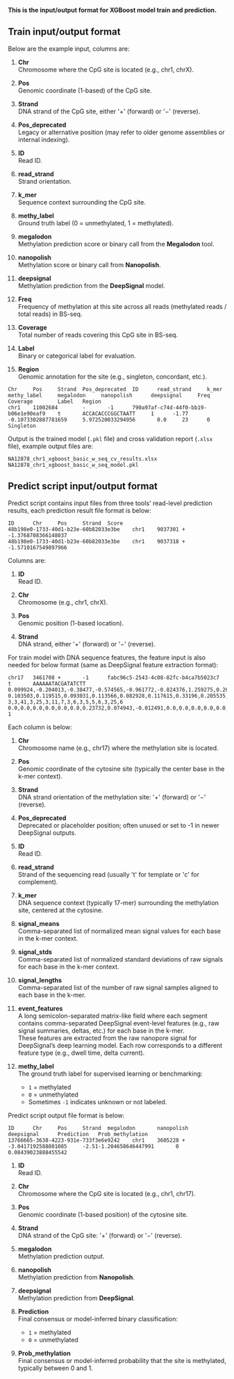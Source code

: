 **This is the input/output format for XGBoost model train and prediction.**

## Train input/output format
Below are the example input, columns are:
1. **Chr**  
   Chromosome where the CpG site is located (e.g., chr1, chrX).

2. **Pos**  
   Genomic coordinate (1-based) of the CpG site.

3. **Strand**  
   DNA strand of the CpG site, either '+' (forward) or '−' (reverse).

4. **Pos_deprecated**  
   Legacy or alternative position (may refer to older genome assemblies or internal indexing).

5. **ID**  
   Read ID.

6. **read_strand**  
   Strand orientation.

7. **k_mer**  
   Sequence context surrounding the CpG site.

8. **methy_label**  
   Ground truth label (0 = unmethylated, 1 = methylated).

9. **megalodon**  
   Methylation prediction score or binary call from the **Megalodon** tool.

10. **nanopolish**  
    Methylation score or binary call from **Nanopolish**.

11. **deepsignal**  
    Methylation prediction from the **DeepSignal** model.

12. **Freq**  
    Frequency of methylation at this site across all reads (methylated reads / total reads) in BS-seq.

13. **Coverage**  
    Total number of reads covering this CpG site in BS-seq.

14. **Label**  
    Binary or categorical label for evaluation.

15. **Region**  
    Genomic annotation for the site (e.g., singleton, concordant, etc.).


```angular2html
Chr     Pos     Strand  Pos_deprecated  ID      read_strand     k_mer  methy_label     megalodon     nanopolish      deepsignal     Freq    Coverage        Label   Region
chr1    11002684        -       -1      790a97af-c74d-44f0-bb19-b06e1e90eaf9    t       ACCACACCCGGCTAATT     1      -1.77   -0.1073302887781659     5.972520033294956       0.0     23      0       Singleton
```

Output is the trained model (`.pkl` file) and cross validation report (`.xlsx` file), example output files are:

```angular2html
NA12878_chr1_xgboost_basic_w_seq_cv_results.xlsx
NA12878_chr1_xgboost_basic_w_seq_model.pkl
```


## Predict script input/output format

Predict script contains input files from three tools' read-level prediction results, each prediction result file format is below:

```angular2html
ID      Chr     Pos     Strand  Score
48b198e0-1733-40d1-b23e-60b82033e3be    chr1    9037301 +       -1.3768708366148037
48b198e0-1733-40d1-b23e-60b82033e3be    chr1    9037318 +       -1.5710167549897966
```

Columns are:

1. **ID**  
   Read ID.

2. **Chr**  
   Chromosome (e.g., chr1, chrX).

3. **Pos**  
   Genomic position (1-based location).

4. **Strand**  
   DNA strand, either '+' (forward) or '−' (reverse).

For train model with DNA sequence features, the feature input is also needed for below format (same as DeepSignal feature extraction format):

```angular2html
chr17   3461708 +       -1      fabc96c5-2543-4c08-82fc-b4ca7b5023c7    t       AAAAAATACGATATCTT     0.099924,-0.204013,-0.38477,-0.574565,-0.961772,-0.824376,1.259275,0.26587,0.29561,-1.13664,-1.124149,1.141637,-0.162377,1.992243,0.312264,0.387207,0.774414  0.103503,0.119515,0.093031,0.113566,0.082928,0.117615,0.33196,0.205535,0.22629,0.086236,0.046735,0.224357,0.556972,0.118441,0.549111,0.131809,0.065699      3,3,41,3,25,3,11,7,3,6,3,5,5,6,3,25,6   0.0,0.0,0.0,0.0,0.0,0.0,0.23732,0.074943,-0.012491,0.0,0.0,0.0,0.0,0.0,0.0,0.0;0.0,0.0,0.0,0.0,0.0,0.0,-0.037472,-0.262302,-0.312264,0.0,0.0,0.0,0.0,0.0,0.0,0.0;-0.362226,-0.399698,-0.349735,-0.324754,-0.374717,-0.337245,-0.387207,-0.44966,-0.299773,-0.549584,-0.387207,-0.324754,-0.299773,-0.412188,-0.474641,-0.46215;0.0,0.0,0.0,0.0,0.0,0.0,-0.44966,-0.549584,-0.724452,0.0,0.0,0.0,0.0,0.0,0.0,0.0;-0.89932,-0.961772,-1.061697,-1.049206,-0.999244,-0.949282,-0.824376,-0.961772,-0.849357,-1.036716,-0.861848,-1.024225,-1.061697,-0.949282,-0.986754,-0.961772;0.0,0.0,0.0,0.0,0.0,0.0,-0.986754,-0.711961,-0.774414,0.0,0.0,0.0,0.0,0.0,0.0,0.0;0.0,0.0,0.299773,1.486376,1.511357,1.34898,1.511357,1.299017,1.436413,1.074187,1.336489,1.149131,1.398942,0.0,0.0,0.0;0.0,0.0,0.0,0.0,0.699471,0.287283,0.187358,0.249811,-0.012491,0.124906,0.324754,0.0,0.0,0.0,0.0,0.0;0.0,0.0,0.0,0.0,0.0,0.0,0.549584,0.337245,0.0,0.0,0.0,0.0,0.0,0.0,0.0,0.0;0.0,0.0,0.0,0.0,0.0,-1.13664,-1.036716,-1.049206,-1.299017,-1.13664,-1.161621,0.0,0.0,0.0,0.0,0.0;0.0,0.0,0.0,0.0,0.0,0.0,-1.074187,-1.111659,-1.186602,0.0,0.0,0.0,0.0,0.0,0.0,0.0;0.0,0.0,0.0,0.0,0.0,0.786905,1.061697,1.473885,1.149131,1.236565,0.0,0.0,0.0,0.0,0.0,0.0;0.0,0.0,0.0,0.0,0.0,0.811886,-0.524603,-0.574565,-0.637018,0.112415,0.0,0.0,0.0,0.0,0.0,0.0;0.0,0.0,0.0,0.0,0.0,1.998488,1.748677,2.04845,2.135884,2.023469,1.998488,0.0,0.0,0.0,0.0,0.0;0.0,0.0,0.0,0.0,0.0,0.0,1.024225,-0.312264,0.22483,0.0,0.0,0.0,0.0,0.0,0.0,0.0;0.324754,0.599546,0.324754,0.287283,0.162377,0.46215,0.262302,0.487131,0.374717,0.412188,0.549584,0.349735,0.524603,0.324754,0.637018,0.512113;0.0,0.0,0.0,0.0,0.0,0.649509,0.849357,0.786905,0.799395,0.824376,0.736943,0.0,0.0,0.0,0.0,0.0   1
```

Each column is below:
1. **Chr**  
   Chromosome name (e.g., chr17) where the methylation site is located.

2. **Pos**  
   Genomic coordinate of the cytosine site (typically the center base in the k-mer context).

3. **Strand**  
   DNA strand orientation of the methylation site: '+' (forward) or '−' (reverse).

4. **Pos_deprecated**  
   Deprecated or placeholder position; often unused or set to -1 in newer DeepSignal outputs.

5. **ID**  
   Read ID.

6. **read_strand**  
   Strand of the sequencing read (usually 't' for template or 'c' for complement).

7. **k_mer**  
   DNA sequence context (typically 17-mer) surrounding the methylation site, centered at the cytosine.

8. **signal_means**  
   Comma-separated list of normalized mean signal values for each base in the k-mer context.

9. **signal_stds**  
   Comma-separated list of normalized standard deviations of raw signals for each base in the k-mer context.

10. **signal_lengths**  
    Comma-separated list of the number of raw signal samples aligned to each base in the k-mer.

11. **event_features**  
    A long semicolon-separated matrix-like field where each segment contains comma-separated DeepSignal event-level features (e.g., raw signal summaries, deltas, etc.) for each base in the k-mer.  
    These features are extracted from the raw nanopore signal for DeepSignal’s deep learning model. Each row corresponds to a different feature type (e.g., dwell time, delta current).

12. **methy_label**  
    The ground truth label for supervised learning or benchmarking:  
    - `1` = methylated  
    - `0` = unmethylated  
    - Sometimes `-1` indicates unknown or not labeled.


Predict script output file format is below:
```angular2html
ID      Chr     Pos     Strand  megalodon       nanopolish      deepsignal      Prediction   Prob_methylation
13766665-3638-4223-931e-733f3e6e9242    chr1    3605228 +       -3.0417192588801085     -2.51-1.204658646447991       0       0.08439023888455542
```

1. **ID**  
    Read ID.
2. **Chr**  
   Chromosome where the CpG site is located (e.g., chr1, chr17).

3. **Pos**  
   Genomic coordinate (1-based position) of the cytosine site.

4. **Strand**  
   DNA strand of the CpG site: '+' (forward) or '−' (reverse).

5. **megalodon**  
   Methylation prediction output.

6. **nanopolish**  
   Methylation prediction from **Nanopolish**.

7. **deepsignal**  
   Methylation prediction from **DeepSignal**.

8. **Prediction**  
   Final consensus or model-inferred binary classification:  
   - `1` = methylated  
   - `0` = unmethylated

9. **Prob_methylation**  
   Final consensus or model-inferred probability that the site is methylated, typically between 0 and 1.
